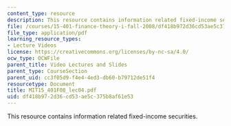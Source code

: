 ```yaml
---
content_type: resource
description: This resource contains information related fixed-income securities.
file: /courses/15-401-finance-theory-i-fall-2008/df418b972d36cd53ae5c375b8af61e53_MIT15_401F08_lec04.pdf
file_type: application/pdf
learning_resource_types:
- Lecture Videos
license: https://creativecommons.org/licenses/by-nc-sa/4.0/
ocw_type: OCWFile
parent_title: Video Lectures and Slides
parent_type: CourseSection
parent_uid: cc3f05d9-f4e4-4ed3-db60-b79712de51f4
resourcetype: Document
title: MIT15_401F08_lec04.pdf
uid: df418b97-2d36-cd53-ae5c-375b8af61e53
---
```

This resource contains information related fixed-income securities.